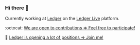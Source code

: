 ### Hi there 👋

Currently working at [Ledger](https://www.ledger.com/) on the [Ledger Live](https://www.ledger.com/ledger-live) platform.

:octocat: [We are open to contributions => Feel free to participate!](https://developers.ledger.com/)

:telescope: [Ledger is opening a lot of positions => Join me!](https://refer.hellotrusty.io/Tn0dEZvrmA)
